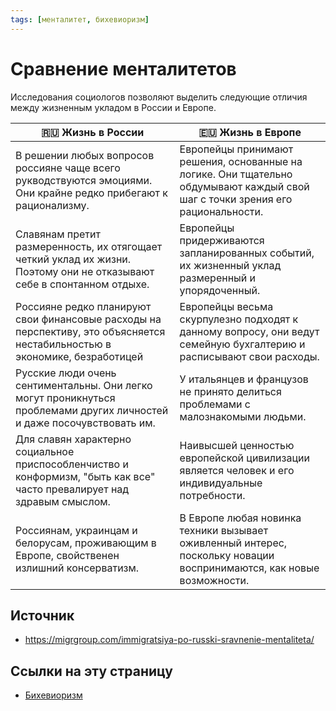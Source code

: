 ```yaml
---
tags: [менталитет, бихевиоризм]
---
```

# Сравнение менталитетов

Исследования социологов позволяют выделить следующие отличия между жизненным укладом в России и Европе.

| 🇷🇺 Жизнь в России                                                                                                           | 🇪🇺 Жизнь в Европе                                                                                                               |
| -------------------------------------------------------------------------------------------------------------------------- | ------------------------------------------------------------------------------------------------------------------------------ |
| В решении любых вопросов россияне чаще всего рукводствуются эмоциями. Они крайне редко прибегают к рационализму.           | Европейцы принимают решения, основанные на логике. Они тщательно обдумывают каждый свой шаг с точки зрения его рациональности. |
| Славянам претит размеренность, их отягощает четкий уклад их жизни. Поэтому они не отказывают себе в спонтанном отдыхе.     | Европейцы придерживаются запланированных событий, их жизненный уклад размеренный и упорядоченный.                              |
| Россияне редко планируют свои финансовые расходы на перспективу, это объясняется нестабильностью в экономике, безработицей | Европейцы весьма скурпулезно подходят к данному вопросу, они ведут семейную бухгалтерию и расписывают свои расходы.            |
| Русские люди очень сентиментальны. Они легко могут проникнуться проблемами других личностей и даже посочувствовать им.     | У итальянцев и французов не принято делиться проблемами с малознакомыми людьми.                                                |
| Для славян характерно социальное приспособленчиство и конформизм, "быть как все" часто превалирует над здравым смыслом.    | Наивысшей ценностью европейской цивилизации является человек и его индивидуальные потребности.                                 |
| Россиянам, украинцам и белорусам, проживающим в Европе, свойственен излишний консерватизм.                                 | В Европе любая новинка техники вызывает оживленный интерес, поскольку новации воспринимаются, как новые возможности.           |

## Источник

- https://migrgroup.com/immigratsiya-po-russki-sravnenie-mentaliteta/

## Ссылки на эту страницу

- [Бихевиоризм](%D0%91%D0%B8%D1%85%D0%B5%D0%B2%D0%B8%D0%BE%D1%80%D0%B8%D0%B7%D0%BC.md)